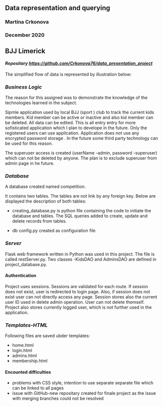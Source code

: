 ## Data representation and querying 
### Martina Crkonova
### December 2020

## BJJ Limerick 
#### *Repositary https://github.com/Crkonova76/data_presentation_project*

The simplified flow of data is represented by illustration below:

### *Business Logic*

The reason for this assigned was to demonstrate the knowledge of the technologies learned in the subject.

Sipmle application used by local BJJ (sport ) club to track the current kids members. Kid member can be active or inactive and also kid member can be deleted. All data can be edited. This is all entry entry for more sofisticated application which I plan to develope in the future. Only the registered users can use application. Application does not use any encrypted password storage . In the future some third party technology can be used for this reason.

The superuser access is created (userName -admin, password -superuser) which can not be deleted by anyone. The plan is to exclude superuser from admin page in he future.

### *Database*

A database created named competition.

It contains two tables. The tables are not link by any foreign key. Below are displayed the description of both tables:



* creating_database.py is python file containing the code to initiate the database and tables. The SQL queries added to create, update and delete records from tables.

* db config.py created as configuration file


### *Server*

Flask web framework written in Python was used in this project. The file is called restServer.py. 
Two classes -KidsDAO and AdminsDAO are defined in project_database.py.

#### Authentication

Project uses sessions. Sessions are validated for each route. If session does not exist, user is redirected to login page. Also, if session does not exist user can not directly access any page. Session stores also the current user ID used in delete admin operation. User can not delete themself. Project also stores currently logged user, which is not further used in the application.

### *Templates-HTML*

Following files are saved ubder templates:
  * home.html
  * login.html
  * admins.html
  * membership.html

#### Encounted difficulties

  * problems with CSS style, intention to use separate separate file which can be linked to all pages
  * issue with GitHub-new repositary created for finale project as the issue with merging branches could not be resolved
